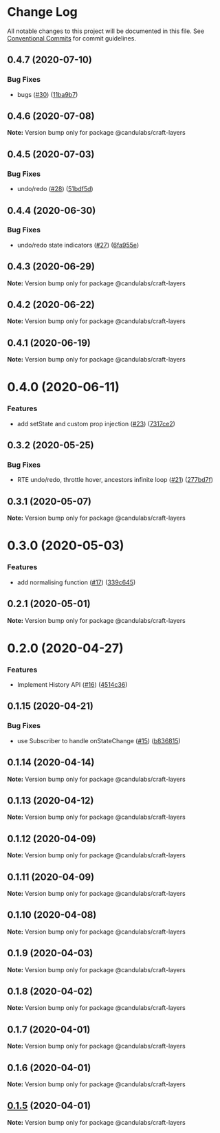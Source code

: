 # Change Log

All notable changes to this project will be documented in this file.
See [Conventional Commits](https://conventionalcommits.org) for commit guidelines.

## 0.4.7 (2020-07-10)


### Bug Fixes

* bugs ([#30](https://github.com/prevwong/craft.js/issues/30)) ([11ba9b7](https://github.com/prevwong/craft.js/commit/11ba9b747c01f4eadecedf57e7b3fb7f7e1a5ab1))





## 0.4.6 (2020-07-08)

**Note:** Version bump only for package @candulabs/craft-layers





## 0.4.5 (2020-07-03)


### Bug Fixes

* undo/redo ([#28](https://github.com/prevwong/craft.js/issues/28)) ([51bdf5d](https://github.com/prevwong/craft.js/commit/51bdf5d334a60feadf4fe13ae122e11650e7661e))





## 0.4.4 (2020-06-30)


### Bug Fixes

* undo/redo state indicators ([#27](https://github.com/prevwong/craft.js/issues/27)) ([6fa955e](https://github.com/prevwong/craft.js/commit/6fa955e4c80732d01b87e9fcde08a332333a9a48))





## 0.4.3 (2020-06-29)

**Note:** Version bump only for package @candulabs/craft-layers





## 0.4.2 (2020-06-22)

**Note:** Version bump only for package @candulabs/craft-layers





## 0.4.1 (2020-06-19)

**Note:** Version bump only for package @candulabs/craft-layers





# 0.4.0 (2020-06-11)


### Features

* add setState and custom prop injection ([#23](https://github.com/prevwong/craft.js/issues/23)) ([7317ce2](https://github.com/prevwong/craft.js/commit/7317ce27d6d57a5be3cf4fb0573be1fb18d01366))





## 0.3.2 (2020-05-25)


### Bug Fixes

* RTE undo/redo, throttle hover, ancestors infinite loop ([#21](https://github.com/prevwong/craft.js/issues/21)) ([277bd7f](https://github.com/prevwong/craft.js/commit/277bd7f04fd2579c565e051ca239252993198479))





## 0.3.1 (2020-05-07)

**Note:** Version bump only for package @candulabs/craft-layers





# 0.3.0 (2020-05-03)


### Features

* add normalising function ([#17](https://github.com/prevwong/craft.js/issues/17)) ([339c645](https://github.com/prevwong/craft.js/commit/339c6456c9f67432024cdc971155a04c8c8b8777))





## 0.2.1 (2020-05-01)

**Note:** Version bump only for package @candulabs/craft-layers





# 0.2.0 (2020-04-27)


### Features

* Implement History API ([#16](https://github.com/prevwong/craft.js/issues/16)) ([4514c36](https://github.com/prevwong/craft.js/commit/4514c36cfe0037c60af68c0939b0fcc263476a93))





## 0.1.15 (2020-04-21)


### Bug Fixes

* use Subscriber to handle onStateChange ([#15](https://github.com/prevwong/craft.js/issues/15)) ([b836815](https://github.com/prevwong/craft.js/commit/b8368158b8032cfb61e36c344804ce176e3c88f1))





## 0.1.14 (2020-04-14)

**Note:** Version bump only for package @candulabs/craft-layers





## 0.1.13 (2020-04-12)

**Note:** Version bump only for package @candulabs/craft-layers





## 0.1.12 (2020-04-09)

**Note:** Version bump only for package @candulabs/craft-layers





## 0.1.11 (2020-04-09)

**Note:** Version bump only for package @candulabs/craft-layers





## 0.1.10 (2020-04-08)

**Note:** Version bump only for package @candulabs/craft-layers





## 0.1.9 (2020-04-03)

**Note:** Version bump only for package @candulabs/craft-layers





## 0.1.8 (2020-04-02)

**Note:** Version bump only for package @candulabs/craft-layers





## 0.1.7 (2020-04-01)

**Note:** Version bump only for package @candulabs/craft-layers





## 0.1.6 (2020-04-01)

**Note:** Version bump only for package @candulabs/craft-layers





## [0.1.5](https://github.com/prevwong/craft.js/compare/v0.1.0-beta.3...v0.1.5) (2020-04-01)

**Note:** Version bump only for package @candulabs/craft-layers
